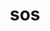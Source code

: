 ---
category: 3-letters
denotation: null
name: sos
reference_link: https://www.etymonline.com/word/sos
root_language: null
root_name: null
title: sos
type: free
word_sums:
- respelling: sos
  sum: 'Sos + '
---